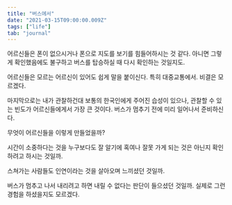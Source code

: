 ```yaml
---
title: "버스에서"
date: "2021-03-15T09:00:00.009Z"
tags: ["life"]
tab: "journal"
---
```


어르신들은 폰이 없으시거나 폰으로 지도를 보기를 힘들어하시는 것 같다. 아니면 그렇게 확인했음에도 불구하고 버스를 탑승하실 때 다시 확인하는 것일지도.

어르신들은 모르는 어르신이 있어도 쉽게 말을 붙이신다. 특히 대중교통에서. 비결은 모르겠다.

마지막으로는 내가 관찰하건대 보통의 한국인에게 주어진 습성이 있으나, 관찰할 수 있는 빈도가 어르신들에게서 가장 큰 것이다. 버스가 멈추기 전에 미리 일어나서 준비하신다.

무엇이 어르신들을 이렇게 만들었을까?

시간이 소중하다는 것을 누구보다도 잘 알기에 혹여나 잘못 가게 되는 것은 아닌지 확인하려고 하시는 것일까.

스쳐가는 사람들도 인연이라는 것을 살아오며 느끼셨던 것일까.

버스가 멈추고 나서 내리려고 하면 내릴 수 없다는 판단이 들으셨던 것일까. 실제로 그런 경험을 하셨을지도 모르겠다.